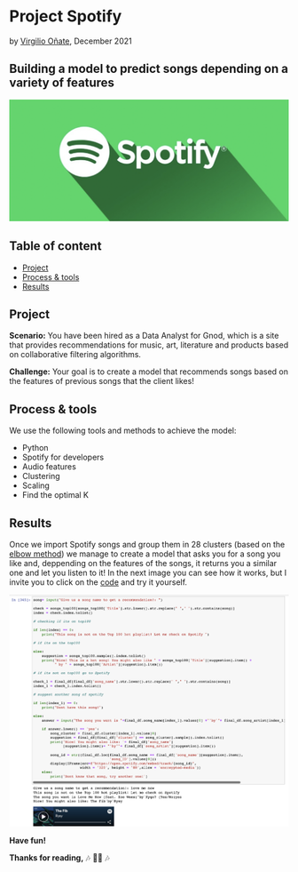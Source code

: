 # Project Spotify
by [Virgilio Oñate](https://github.com/vonate5), December 2021
## Building a model to predict songs depending on a variety of features

![](images/spotify_logo2.png)
## Table of content
- [Project](https://github.com/vonate5/spotify_project/blob/main/README.md#project)
- [Process & tools](https://github.com/vonate5/spotify_project/blob/main/README.md#process--tools)
- [Results](https://github.com/vonate5/spotify_project#results)

## Project
**Scenario:**
You have been hired as a Data Analyst for Gnod, which is a site that provides recommendations for music, art, literature and products based on collaborative filtering algorithms.

**Challenge:**
Your goal is to create a model that recommends songs based on the features of previous songs that the client likes!

## Process & tools
We use the following tools and methods to achieve the model:
- Python
- Spotify for developers
- Audio features
- Clustering
- Scaling
- Find the optimal K

## Results
Once we import Spotify songs and group them in 28 clusters (based on the [elbow method](https://github.com/vonate5/spotify_project/blob/main/images/elbow_method.png)) we manage to create a model that asks you for a song you like and, deppending on the features of the songs, it returns you a similar one and let you listen to it! 
In the next image you can see how it works, but I invite you to click on the [code]() and try it yourself.

![](images/model_example.png)

**Have fun!**

**Thanks for reading,**
🎶 🎸🥁 🎶
